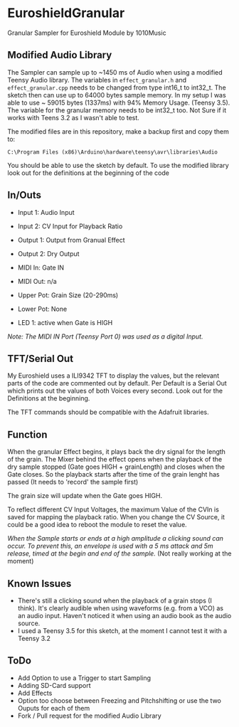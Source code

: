 # EuroshieldGranular
Granular Sampler for Euroshield Module by 1010Music

## Modified Audio Library
The Sampler can sample up to ~1450 ms of Audio when using a modified Teensy Audio library. The variables in `effect_granular.h` and `effect_granular.cpp` needs to be changed from type int16_t to int32_t. The sketch then can use up to 64000 bytes sample memory. In my setup I was able to use ~ 59015 bytes (1337ms) with 94% Memory Usage. (Teensy 3.5). The variable for the granular memory needs to be int32_t too. Not Sure if it works with Teens 3.2 as I wasn't able to test. 

The modified files are in this repository, make a backup first and copy them to: 

`C:\Program Files (x86)\Arduino\hardware\teensy\avr\libraries\Audio`

You should be able to use the sketch by default. To use the modified library look out for the definitions at the beginning of the code

## In/Outs
* Input 1:	  Audio Input
* Input 2:	  CV Input for Playback Ratio
* Output 1: 	Output from Granual Effect
* Output 2:	  Dry Output

* MIDI In:	  Gate IN
* MIDI Out:	  n/a
* Upper Pot:	Grain Size (20-290ms)
* Lower Pot:	None
* LED 1:		  active when Gate is HIGH

*Note: The MIDI IN Port (Teensy Port 0) was used as a digital Input.*

## TFT/Serial Out
My Euroshield uses a ILI9342 TFT to display the values, but the relevant parts of the code are commented out by default. Per Default is a Serial Out which prints out the values of both Voices every second. Look out for the Definitions at the beginning.

The TFT commands should be compatible with the Adafruit libraries.

## Function
When the granular Effect begins, it plays back the dry signal for the length of the grain. The Mixer behind the effect opens when the playback of the dry sample stopped (Gate goes HIGH + grainLength) and closes when the Gate closes. So the playback starts after the time of the grain lenght has passed (It needs to 'record' the sample first)

The grain size will update when the Gate goes HIGH. 

To reflect different CV Input Voltages, the maximum Value of the CVIn is saved for mapping the playback ratio. When you change the CV Source, it could be a good idea to reboot the module to reset the value.

*When the Sample starts or ends at a high amplitude a clicking sound can occur. To prevent this, an envelope is used with a 5 ms attack and 5m release, timed at the begin and end of the sample.* (Not really working at the moment)

## Known Issues

* There's still a clicking sound when the playback of a grain stops (I think). It's clearly audible when using waveforms (e.g. from a VCO) as an audio input. Haven't noticed it when using an audio book as the audio source. 
* I used a Teensy 3.5 for this sketch, at the moment I cannot test it with a Teensy 3.2

## ToDo

* Add Option to use a Trigger to start Sampling
* Adding SD-Card support
* Add Effects
* Option too choose between Freezing and Pitchshifting or use the two Ouputs for each of them
* Fork / Pull request for the modified Audio Library


